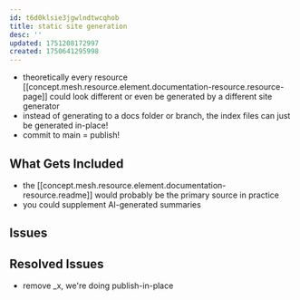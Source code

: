```yaml
---
id: t6d0klsie3jgwlndtwcqhob
title: static site generation
desc: ''
updated: 1751208172997
created: 1750641295998
---
```


- theoretically every resource [[concept.mesh.resource.element.documentation-resource.resource-page]] could look
  different or even be generated by a different site generator
- instead of generating to a docs folder or branch, the index files can just be
  generated in-place!
- commit to main = publish!

## What Gets Included

- the [[concept.mesh.resource.element.documentation-resource.readme]] would probably be the primary source in practice
- you could supplement AI-generated summaries

## Issues

## Resolved Issues

- remove _x, we're doing publish-in-place